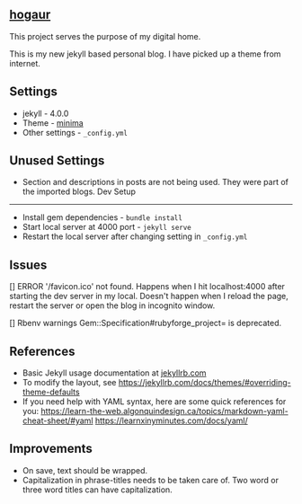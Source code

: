 [hogaur](hariomgaur.in)
---

This project serves the purpose of my digital home.

This is my new jekyll based personal blog. I have picked up a theme from
internet.

Settings
---

* jekyll - 4.0.0
* Theme - [minima](https://github.com/jekyll/minima)
* Other settings - `_config.yml`

Unused Settings
---

* Section and descriptions in posts are not being used. They were part
  of the imported blogs.
Dev Setup
---

* Install gem dependencies - `bundle install`
* Start local server at 4000 port - `jekyll serve`
* Restart the local server after changing setting in `_config.yml`

Issues
---

[] ERROR '/favicon.ico' not found.
Happens when I hit localhost:4000 after starting the dev server in my
local. Doesn't happen when I reload the page, restart the server or open
the blog in incognito window.

[] Rbenv warnings Gem::Specification#rubyforge_project= is deprecated.

References
---

* Basic Jekyll usage documentation at [jekyllrb.com](https://jekyllrb.com/)
* To modify the layout, see https://jekyllrb.com/docs/themes/#overriding-theme-defaults
* If you need help with YAML syntax, here are some quick references for you: https://learn-the-web.algonquindesign.ca/topics/markdown-yaml-cheat-sheet/#yaml
https://learnxinyminutes.com/docs/yaml/

Improvements
---

* On save, text should be wrapped.
* Capitalization in phrase-titles needs to be taken care of. Two word or
  three word titles can have capitalization.

